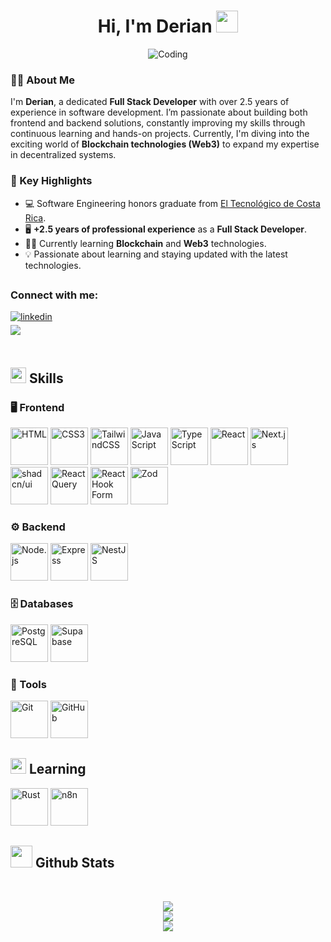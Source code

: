 <h1 align="center">Hi, I'm Derian <img src="https://media.giphy.com/media/hvRJCLFzcasrR4ia7z/giphy.gif" width="35"></h1>
<div align="center">
  <img alt="Coding" src="https://i.giphy.com/media/v1.Y2lkPTc5MGI3NjExeWFtNTlnaHNiMWIyYjB2ZnV1bTN2NDhxZmlncXN4eWp0cXdmYzdxMCZlcD12MV9pbnRlcm5hbF9naWZfYnlfaWQmY3Q9Zw/qgQUggAC3Pfv687qPC/giphy.gif" />
</div>

<h3>👨‍💻 About Me</h3>
<p>I'm <strong>Derian</strong>, a dedicated <strong>Full Stack Developer</strong> with over 2.5 years of experience in software development. I’m passionate about building both frontend and backend solutions, constantly improving my skills through continuous learning and hands-on projects. Currently, I'm diving into the exciting world of <strong>Blockchain technologies (Web3)</strong> to expand my expertise in decentralized systems.</p>

<h3>🚀 Key Highlights</h3>
<ul>
  <li>💻 Software Engineering honors graduate from <a href="https://www.tec.ac.cr/" target="_blank">El Tecnológico de Costa Rica</a>.</li>
  <li>🖥️ <strong>+2.5 years of professional experience</strong> as a <strong>Full Stack Developer</strong>.</li>
  <li>🧑‍🎓 Currently learning <strong>Blockchain</strong> and <strong>Web3</strong> technologies.</li>
  <li>💡 Passionate about learning and staying updated with the latest technologies.</li>
</ul>

## <h3 align="left">Connect with me:</h3>
<div align="left">

<a href="https://www.linkedin.com/in/derian-rodriguez22" target="_blank">
    <img src="https://img.shields.io/badge/linkedin:  Derian-%2300acee.svg?color=405DE6&style=for-the-badge&logo=linkedin&logoColor=white" alt="linkedin" style="margin-bottom: 5px;"/>
</a>

<br>

<a href="mailto:dmrodriguez2000@gmail.com" target="_blank">
     <img src="https://img.shields.io/badge/gmail:  dmrodriguez2000-%23EA4335.svg?style=for-the-badge&logo=gmail&logoColor=white" t=mail style="margin-bottom: 5px;" />
</a>
	
</div>

<br>

<!-- https://builder.syvixor.com/ -->

## <img src="https://media2.giphy.com/media/QssGEmpkyEOhBCb7e1/giphy.gif?cid=ecf05e47a0n3gi1bfqntqmob8g9aid1oyj2wr3ds3mg700bl&rid=giphy.gif" width ="25"><b> Skills</b>

<!-- 🖥️ Frontend -->
<h3>🖥️ Frontend</h3>
<p>
  <img src="https://skills.syvixor.com/api/icons?i=html"         alt="HTML"             title="HTML"             width="60" />
  <img src="https://skills.syvixor.com/api/icons?i=css3"         alt="CSS3"             title="CSS"              width="60" />
  <img src="https://skills.syvixor.com/api/icons?i=tailwindcss"  alt="TailwindCSS"      title="TailwindCSS"      width="60" />
  <img src="https://skills.syvixor.com/api/icons?i=javascript"   alt="JavaScript"       title="JavaScript"       width="60" />
  <img src="https://skills.syvixor.com/api/icons?i=typescript"   alt="TypeScript"       title="TypeScript"       width="60" />
  <img src="https://skills.syvixor.com/api/icons?i=reactjs"      alt="React"            title="React"            width="60" />
  <img src="https://skills.syvixor.com/api/icons?i=nextjs"       alt="Next.js"          title="Next.js"          width="60" />
  <img src="https://skills.syvixor.com/api/icons?i=shadcnui"     alt="shadcn/ui"        title="shadcn/ui"        width="60" />
  <img src="https://skills.syvixor.com/api/icons?i=reactquery"   alt="React Query"      title="React Query"      width="60" />
  <img src="https://skills.syvixor.com/api/icons?i=reacthookform"alt="React Hook Form"  title="React Hook Form"  width="60" />
  <img src="https://skills.syvixor.com/api/icons?i=zod"          alt="Zod"              title="Zod"              width="60" />
</p>

<!-- ⚙️ Backend -->
<h3>⚙️ Backend</h3>
<p>
  <img src="https://skills.syvixor.com/api/icons?i=nodejs"       alt="Node.js"          title="Node.js"          width="60" />
  <img src="https://skills.syvixor.com/api/icons?i=expressjs"    alt="Express"          title="Express"          width="60" />
  <img src="https://skills.syvixor.com/api/icons?i=nestjs"       alt="NestJS"           title="NestJS"           width="60" />
</p>

<!-- 🗄️ Databases -->
<h3>🗄️ Databases</h3>
<p>
  <img src="https://skills.syvixor.com/api/icons?i=postgresql"   alt="PostgreSQL"       title="PostgreSQL"       width="60" />
  <img src="https://skills.syvixor.com/api/icons?i=supabase"     alt="Supabase"         title="Supabase"         width="60" />
</p>

<!-- 🧰 Tools -->
<h3>🧰 Tools</h3>
<p>
  <img src="https://skills.syvixor.com/api/icons?i=git"          alt="Git"              title="Git"              width="60" />
  <img src="https://skills.syvixor.com/api/icons?i=github"       alt="GitHub"           title="GitHub"           width="60" />
</p>

## <img src="https://media2.giphy.com/media/QssGEmpkyEOhBCb7e1/giphy.gif?cid=ecf05e47a0n3gi1bfqntqmob8g9aid1oyj2wr3ds3mg700bl&rid=giphy.gif" width ="25"><b> Learning</b>

<p>
  <img src="https://skills.syvixor.com/api/icons?i=rust" alt="Rust" title="Rust" width="60" />
	<img src="https://skills.syvixor.com/api/icons?i=n8n" alt="n8n" title="n8n" width="60" />
</p>

## <img src="https://media.giphy.com/media/iY8CRBdQXODJSCERIr/giphy.gif" width="35"><b> Github Stats </b>
<br>


<div align="center">

![](https://github-readme-stats.vercel.app/api?username=derianrddev&theme=aura&hide_border=false&include_all_commits=true&show_icons=true&count_private=true&show_icons=true&show=reviews,prs_merged,prs_merged_percentage)<br/>
![](https://github-readme-streak-stats.herokuapp.com/?user=derianrddev&theme=aura&hide_border=false)<br/>
![](https://github-readme-stats.vercel.app/api/top-langs/?username=derianrddev&theme=aura&hide_border=false&include_all_commits=true&count_private=true&layout=pie)
</div>


<br>
<br>
<br>

